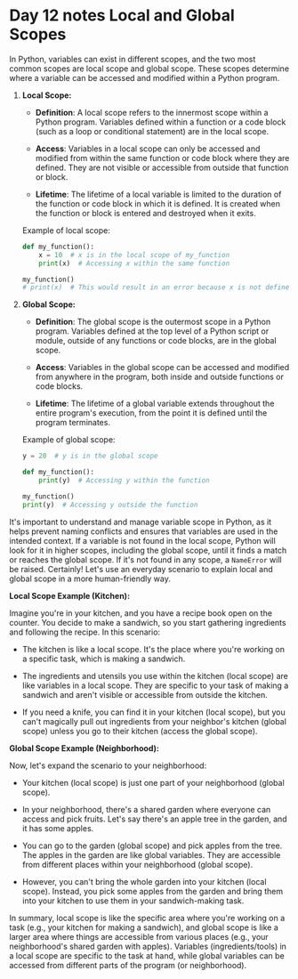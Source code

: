 # Day 12 notes Local and Global Scopes
In Python, variables can exist in different scopes, and the two most common scopes are local scope and global scope. These scopes determine where a variable can be accessed and modified within a Python program.

1. **Local Scope:**
   
   - **Definition**: A local scope refers to the innermost scope within a Python program. Variables defined within a function or a code block (such as a loop or conditional statement) are in the local scope.
   
   - **Access**: Variables in a local scope can only be accessed and modified from within the same function or code block where they are defined. They are not visible or accessible from outside that function or block.
   
   - **Lifetime**: The lifetime of a local variable is limited to the duration of the function or code block in which it is defined. It is created when the function or block is entered and destroyed when it exits.

   Example of local scope:

   ```python
   def my_function():
       x = 10  # x is in the local scope of my_function
       print(x)  # Accessing x within the same function

   my_function()
   # print(x)  # This would result in an error because x is not defined in the global scope
   ```

2. **Global Scope:**
   
   - **Definition**: The global scope is the outermost scope in a Python program. Variables defined at the top level of a Python script or module, outside of any functions or code blocks, are in the global scope.
   
   - **Access**: Variables in the global scope can be accessed and modified from anywhere in the program, both inside and outside functions or code blocks.
   
   - **Lifetime**: The lifetime of a global variable extends throughout the entire program's execution, from the point it is defined until the program terminates.

   Example of global scope:

   ```python
   y = 20  # y is in the global scope

   def my_function():
       print(y)  # Accessing y within the function

   my_function()
   print(y)  # Accessing y outside the function
   ```

It's important to understand and manage variable scope in Python, as it helps prevent naming conflicts and ensures that variables are used in the intended context. If a variable is not found in the local scope, Python will look for it in higher scopes, including the global scope, until it finds a match or reaches the global scope. If it's not found in any scope, a `NameError` will be raised.
Certainly! Let's use an everyday scenario to explain local and global scope in a more human-friendly way.

**Local Scope Example (Kitchen):**

Imagine you're in your kitchen, and you have a recipe book open on the counter. You decide to make a sandwich, so you start gathering ingredients and following the recipe. In this scenario:

- The kitchen is like a local scope. It's the place where you're working on a specific task, which is making a sandwich.

- The ingredients and utensils you use within the kitchen (local scope) are like variables in a local scope. They are specific to your task of making a sandwich and aren't visible or accessible from outside the kitchen.

- If you need a knife, you can find it in your kitchen (local scope), but you can't magically pull out ingredients from your neighbor's kitchen (global scope) unless you go to their kitchen (access the global scope).

**Global Scope Example (Neighborhood):**

Now, let's expand the scenario to your neighborhood:

- Your kitchen (local scope) is just one part of your neighborhood (global scope).

- In your neighborhood, there's a shared garden where everyone can access and pick fruits. Let's say there's an apple tree in the garden, and it has some apples.

- You can go to the garden (global scope) and pick apples from the tree. The apples in the garden are like global variables. They are accessible from different places within your neighborhood (global scope).

- However, you can't bring the whole garden into your kitchen (local scope). Instead, you pick some apples from the garden and bring them into your kitchen to use them in your sandwich-making task.

In summary, local scope is like the specific area where you're working on a task (e.g., your kitchen for making a sandwich), and global scope is like a larger area where things are accessible from various places (e.g., your neighborhood's shared garden with apples). Variables (ingredients/tools) in a local scope are specific to the task at hand, while global variables can be accessed from different parts of the program (or neighborhood).